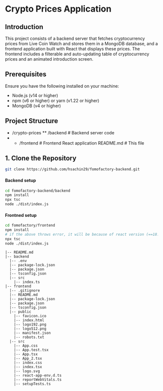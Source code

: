 # Crypto Prices Application

## Introduction
This project consists of a backend server that fetches cryptocurrency prices from Live Coin Watch and stores them in a MongoDB database, and a frontend application built with React that displays these prices. The frontend includes a filterable and auto-updating table of cryptocurrency prices and an animated introduction screen.

## Prerequisites
Ensure you have the following installed on your machine:
- Node.js (v14 or higher)
- npm (v6 or higher) or yarn (v1.22 or higher)
- MongoDB (v4 or higher)


## Project Structure
* /crypto-prices
** /backend # Backend server code
* * /frontend # Frontend React application
README.md # This file

## 1. Clone the Repository
```bash
git clone https://github.com/hsachin29/fomofactory-backend.git
```
#### Backend setup 
```bash
cd fomofactory-backend/backend 
npm install
npx tsc
node ./dist/index.js
```
#### Frontned setup 
```bash
cd fomofactory/frontend 
npm install
# if the above throws error, it will be because of react version (==18.0.0+). Use the commands below to install Material
npx tsc
node ./dist/index.js
```



```
|-- README.md
|-- backend
  |-- .env
  |-- package-lock.json
  |-- package.json
  |-- tsconfig.json
  |-- src
    |-- index.ts
|-- frontend
  |-- .gitignore
  |-- README.md
  |-- package-lock.json
  |-- package.json
  |-- tsconfig.json
  |-- public
    |-- favicon.ico
    |-- index.html
    |-- logo192.png
    |-- logo512.png
    |-- manifest.json
    |-- robots.txt
  |-- src
    |-- App.css
    |-- App.test.tsx
    |-- App.tsx
    |-- App_2.tsx
    |-- index.css
    |-- index.tsx
    |-- logo.svg
    |-- react-app-env.d.ts
    |-- reportWebVitals.ts
    |-- setupTests.ts

```
